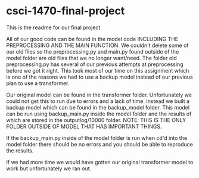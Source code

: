 # csci-1470-final-project
This is the readme for our final project

All of our good code can be found in the model code INCLUDING THE PREPROCESSING AND THE MAIN FUNCTION.
We couldn't delete some of our old files so the preprocessing.py and main.py found outside of the 
model folder are old files that we no longer want/need. The folder old preprocessing.py has several of
our previous attempts at preprocessing before we got it right. This took most of our time on this
assignment which is one of the reasons we had to use a backup model instead of our previous plan to 
use a transformer.

Our original model can be found in the transformer folder. Unfortunately we could not get this to run
due to errors and a lack of time. Instead we built a backup model which can be found in the backup_model 
folder. This model can be run using backup_main.py inside the model folder and the results of which are
stored in the outputlog/10000 folder. NOTE: THIS IS THE ONLY FOLDER OUTSIDE OF MODEL THAT HAS IMPORTANT THINGS.

If the backup_main.py inside of the model folder is run when cd'd into the model folder there should be no errors
and you should be able to reproduce the results.

If we had more time we would have gotten our original transformer model to work but unfortunately we ran out.
